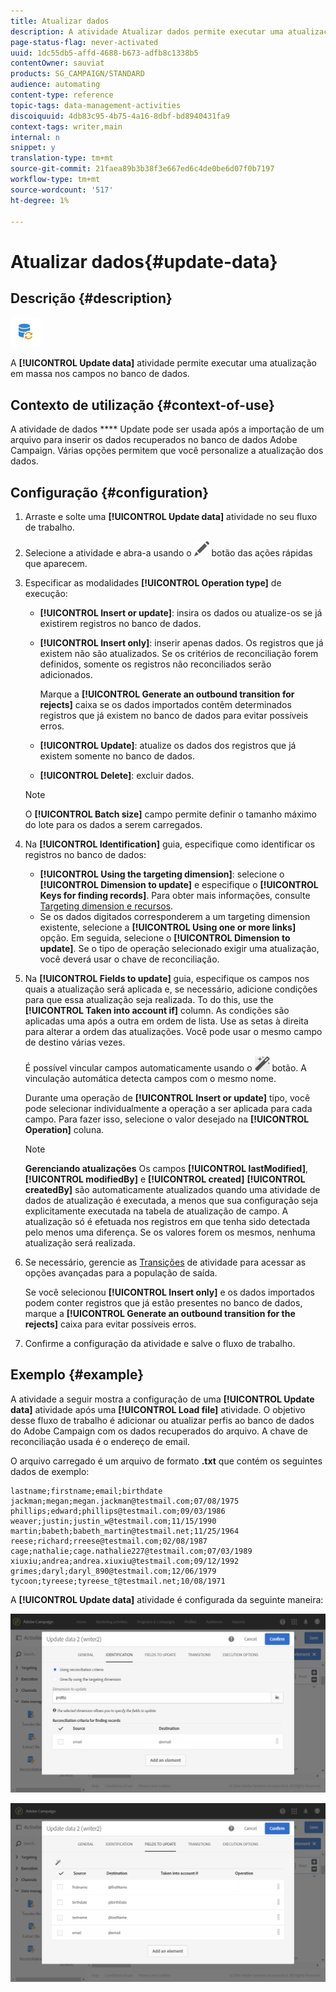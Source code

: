 ```yaml
---
title: Atualizar dados
description: A atividade Atualizar dados permite executar uma atualização em massa nos campos do banco de dados.
page-status-flag: never-activated
uuid: 1dc55db5-affd-4688-b673-adfb8c1338b5
contentOwner: sauviat
products: SG_CAMPAIGN/STANDARD
audience: automating
content-type: reference
topic-tags: data-management-activities
discoiquuid: 4db83c95-4b75-4a16-8dbf-bd8940431fa9
context-tags: writer,main
internal: n
snippet: y
translation-type: tm+mt
source-git-commit: 21faea89b3b38f3e667ed6c4de0be6d07f0b7197
workflow-type: tm+mt
source-wordcount: '517'
ht-degree: 1%

---
```



# Atualizar dados{#update-data}

## Descrição {#description}

![](assets/data_update.png)

A **[!UICONTROL Update data]** atividade permite executar uma atualização em massa nos campos no banco de dados.

## Contexto de utilização {#context-of-use}

A atividade de dados **** Update pode ser usada após a importação de um arquivo para inserir os dados recuperados no banco de dados Adobe Campaign. Várias opções permitem que você personalize a atualização dos dados.

## Configuração {#configuration}

1. Arraste e solte uma **[!UICONTROL Update data]** atividade no seu fluxo de trabalho.
1. Selecione a atividade e abra-a usando o ![](assets/edit_darkgrey-24px.png) botão das ações rápidas que aparecem.
1. Especificar as modalidades **[!UICONTROL Operation type]** de execução:

   * **[!UICONTROL Insert or update]**: insira os dados ou atualize-os se já existirem registros no banco de dados.
   * **[!UICONTROL Insert only]**: inserir apenas dados. Os registros que já existem não são atualizados. Se os critérios de reconciliação forem definidos, somente os registros não reconciliados serão adicionados.

      Marque a **[!UICONTROL Generate an outbound transition for rejects]** caixa se os dados importados contêm determinados registros que já existem no banco de dados para evitar possíveis erros.

   * **[!UICONTROL Update]**: atualize os dados dos registros que já existem somente no banco de dados.
   * **[!UICONTROL Delete]**: excluir dados.
   >[!NOTE]
   >
   >O **[!UICONTROL Batch size]** campo permite definir o tamanho máximo do lote para os dados a serem carregados.

1. Na **[!UICONTROL Identification]** guia, especifique como identificar os registros no banco de dados:

   * **[!UICONTROL Using the targeting dimension]**: selecione o **[!UICONTROL Dimension to update]** e especifique o **[!UICONTROL Keys for finding records]**. Para obter mais informações, consulte [Targeting dimension e recursos](../../automating/using/query.md#targeting-dimensions-and-resources).
   * Se os dados digitados corresponderem a um targeting dimension existente, selecione a **[!UICONTROL Using one or more links]** opção. Em seguida, selecione o **[!UICONTROL Dimension to update]**.
   Se o tipo de operação selecionado exigir uma atualização, você deverá usar o chave de reconciliação.

1. Na **[!UICONTROL Fields to update]** guia, especifique os campos nos quais a atualização será aplicada e, se necessário, adicione condições para que essa atualização seja realizada. To do this, use the **[!UICONTROL Taken into account if]** column. As condições são aplicadas uma após a outra em ordem de lista. Use as setas à direita para alterar a ordem das atualizações. Você pode usar o mesmo campo de destino várias vezes.

   É possível vincular campos automaticamente usando o ![](assets/wkf_magic_wand-24px.png) botão. A vinculação automática detecta campos com o mesmo nome.

   Durante uma operação de **[!UICONTROL Insert or update]** tipo, você pode selecionar individualmente a operação a ser aplicada para cada campo. Para fazer isso, selecione o valor desejado na **[!UICONTROL Operation]** coluna.

   >[!NOTE]
   >
   >**Gerenciando atualizações** Os campos **[!UICONTROL lastModified]**, **[!UICONTROL modifiedBy]** e **[!UICONTROL created]** **[!UICONTROL createdBy]** são automaticamente atualizados quando uma atividade de dados de atualização é executada, a menos que sua configuração seja explicitamente executada na tabela de atualização de campo. A atualização só é efetuada nos registros em que tenha sido detectada pelo menos uma diferença. Se os valores forem os mesmos, nenhuma atualização será realizada.

1. Se necessário, gerencie as [Transições](../../automating/using/activity-properties.md) de atividade para acessar as opções avançadas para a população de saída.

   Se você selecionou **[!UICONTROL Insert only]** e os dados importados podem conter registros que já estão presentes no banco de dados, marque a **[!UICONTROL Generate an outbound transition for the rejects]** caixa para evitar possíveis erros.

1. Confirme a configuração da atividade e salve o fluxo de trabalho.

## Exemplo {#example}

A atividade a seguir mostra a configuração de uma **[!UICONTROL Update data]** atividade após uma **[!UICONTROL Load file]** atividade. O objetivo desse fluxo de trabalho é adicionar ou atualizar perfis ao banco de dados do Adobe Campaign com os dados recuperados do arquivo. A chave de reconciliação usada é o endereço de email.

O arquivo carregado é um arquivo de formato **.txt** que contém os seguintes dados de exemplo:

```
lastname;firstname;email;birthdate
jackman;megan;megan.jackman@testmail.com;07/08/1975
phillips;edward;phillips@testmail.com;09/03/1986
weaver;justin;justin_w@testmail.com;11/15/1990
martin;babeth;babeth_martin@testmail.net;11/25/1964
reese;richard;rreese@testmail.com;02/08/1987
cage;nathalie;cage.nathalie227@testmail.com;07/03/1989
xiuxiu;andrea;andrea.xiuxiu@testmail.com;09/12/1992
grimes;daryl;daryl_890@testmail.com;12/06/1979
tycoon;tyreese;tyreese_t@testmail.net;10/08/1971
```

A **[!UICONTROL Update data]** atividade é configurada da seguinte maneira:

![](assets/deduplication_example2_writer1.png)

![](assets/deduplication_example2_writer2.png)

